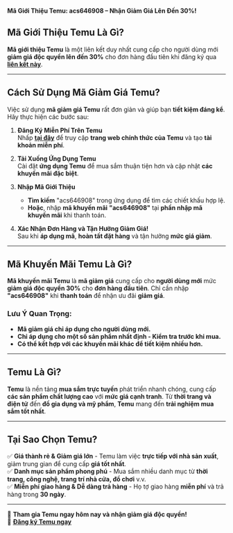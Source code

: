 **Mã Giới Thiệu Temu: acs646908 – Nhận Giảm Giá Lên Đến 30%!**

## **Mã Giới Thiệu Temu Là Gì?**
**Mã giới thiệu Temu** là một liên kết duy nhất cung cấp cho người dùng mới **giảm giá độc quyền lên đến 30%** cho đơn hàng đầu tiên khi đăng ký qua **[liên kết này](https://temu.to/m/u9fu1v7mn0z)**.

---

## **Cách Sử Dụng Mã Giảm Giá Temu?**
Việc sử dụng **mã giảm giá Temu** rất đơn giản và giúp bạn **tiết kiệm đáng kể**. Hãy thực hiện các bước sau:

1. **Đăng Ký Miễn Phí Trên Temu**  
   Nhấp **[tại đây](https://temu.to/m/u9fu1v7mn0z)** để truy cập **trang web chính thức của Temu** và tạo **tài khoản miễn phí**.

2. **Tải Xuống Ứng Dụng Temu**  
   Cài đặt **ứng dụng Temu** để mua sắm thuận tiện hơn và cập nhật **các khuyến mãi đặc biệt**.

3. **Nhập Mã Giới Thiệu**  
   - **Tìm kiếm** "acs646908" trong ứng dụng để tìm các chiết khấu hợp lệ.
   - **Hoặc**, nhập **mã khuyến mãi** **"acs646908"** tại **phần nhập mã khuyến mãi** khi thanh toán.

4. **Xác Nhận Đơn Hàng và Tận Hưởng Giảm Giá!**  
   Sau khi **áp dụng mã**, **hoàn tất đặt hàng** và tận hưởng **mức giá giảm**.

---

## **Mã Khuyến Mãi Temu Là Gì?**
**Mã khuyến mãi Temu** là **mã giảm giá** cung cấp cho **người dùng mới** mức **giảm giá độc quyền 30%** cho **đơn hàng đầu tiên**. Chỉ cần nhập **"acs646908"** khi **thanh toán** để nhận ưu đãi **giảm giá**.

### **Lưu Ý Quan Trọng:**
- **Mã giảm giá chỉ áp dụng cho người dùng mới.**
- **Chỉ áp dụng cho một số sản phẩm nhất định - Kiểm tra trước khi mua.**
- **Có thể kết hợp với các khuyến mãi khác để tiết kiệm nhiều hơn.**

---

## **Temu Là Gì?**
**Temu** là nền tảng **mua sắm trực tuyến** phát triển nhanh chóng, cung cấp **các sản phẩm chất lượng cao** với **mức giá cạnh tranh**. Từ **thời trang và điện tử** đến **đồ gia dụng và mỹ phẩm**, **Temu** mang đến **trải nghiệm mua sắm tốt nhất**.

---

## **Tại Sao Chọn Temu?**

✅ **Giá thành rẻ & Giảm giá lớn** - Temu làm việc **trực tiếp với nhà sản xuất**, giảm trung gian để cung cấp **giá tốt nhất**.  
✅ **Danh mục sản phẩm phong phú** - Mua sắm nhiều danh mục từ **thời trang, công nghệ, trang trí nhà cửa, đồ chơi** v.v.  
✅ **Miễn phí giao hàng & Dễ dàng trả hàng** - Họ tợ giao hàng **miễn phí** và trả hàng trong **30 ngày**.  

---

📌 **Tham gia Temu ngay hôm nay và nhận giảm giá độc quyền!**  
🔗 **[Đăng ký Temu ngay](https://temu.to/m/u9fu1v7mn0z)**
